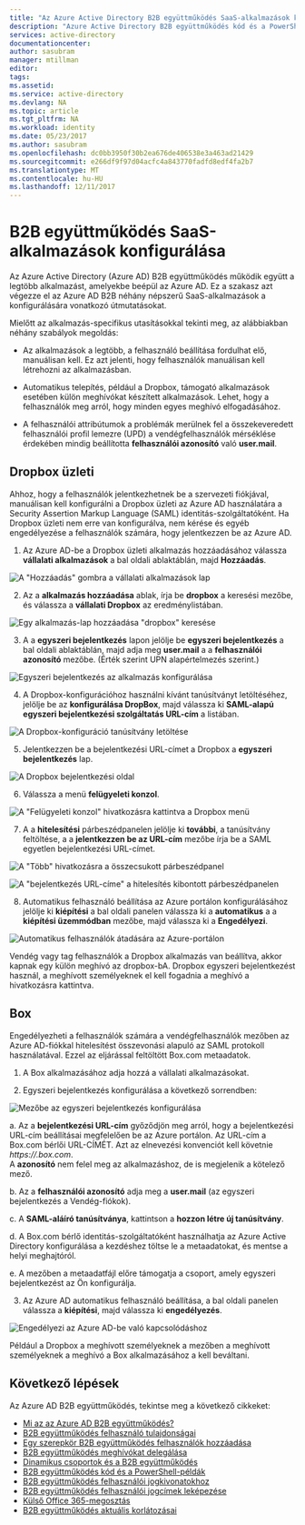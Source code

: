 ```yaml
---
title: "Az Azure Active Directory B2B együttműködés SaaS-alkalmazások konfigurálása |} Microsoft Docs"
description: "Azure Active Directory B2B együttműködés kód és a PowerShell-példák"
services: active-directory
documentationcenter: 
author: sasubram
manager: mtillman
editor: 
tags: 
ms.assetid: 
ms.service: active-directory
ms.devlang: NA
ms.topic: article
ms.tgt_pltfrm: NA
ms.workload: identity
ms.date: 05/23/2017
ms.author: sasubram
ms.openlocfilehash: dc0bb3950f30b2ea676de406538e3a463ad21429
ms.sourcegitcommit: e266df9f97d04acfc4a843770fadfd8edf4fa2b7
ms.translationtype: MT
ms.contentlocale: hu-HU
ms.lasthandoff: 12/11/2017
---
```

# <a name="configure-saas-apps-for-b2b-collaboration"></a>B2B együttműködés SaaS-alkalmazások konfigurálása

Az Azure Active Directory (Azure AD) B2B együttműködés működik együtt a legtöbb alkalmazást, amelyekbe beépül az Azure AD. Ez a szakasz azt végezze el az Azure AD B2B néhány népszerű SaaS-alkalmazások a konfigurálására vonatkozó útmutatásokat.

Mielőtt az alkalmazás-specifikus utasításokkal tekinti meg, az alábbiakban néhány szabályok megoldás:

* Az alkalmazások a legtöbb, a felhasználó beállítása fordulhat elő, manuálisan kell. Ez azt jelenti, hogy felhasználók manuálisan kell létrehozni az alkalmazásban.

* Automatikus telepítés, például a Dropbox, támogató alkalmazások esetében külön meghívókat készített alkalmazások. Lehet, hogy a felhasználók meg arról, hogy minden egyes meghívó elfogadásához.

* A felhasználói attribútumok a problémák merülnek fel a összekeveredett felhasználói profil lemezre (UPD) a vendégfelhasználók mérséklése érdekében mindig beállította **felhasználói azonosító** való **user.mail**.


## <a name="dropbox-business"></a>Dropbox üzleti

Ahhoz, hogy a felhasználók jelentkezhetnek be a szervezeti fiókjával, manuálisan kell konfigurálni a Dropbox üzleti az Azure AD használatára a Security Assertion Markup Language (SAML) identitás-szolgáltatóként. Ha Dropbox üzleti nem erre van konfigurálva, nem kérése és egyéb engedélyezése a felhasználók számára, hogy jelentkezzen be az Azure AD.

1. Az Azure AD-be a Dropbox üzleti alkalmazás hozzáadásához válassza **vállalati alkalmazások** a bal oldali ablaktáblán, majd **Hozzáadás**.

  ![A "Hozzáadás" gombra a vállalati alkalmazások lap](media/active-directory-b2b-configure-saas-apps/add-dropbox.png)

2. Az a **alkalmazás hozzáadása** ablak, írja be **dropbox** a keresési mezőbe, és válassza a **vállalati Dropbox** az eredménylistában.

  ![Egy alkalmazás-lap hozzáadása "dropbox" keresése](media/active-directory-b2b-configure-saas-apps/add-app-dialog.png)

3. A a **egyszeri bejelentkezés** lapon jelölje be **egyszeri bejelentkezés** a bal oldali ablaktáblán, majd adja meg **user.mail** a a **felhasználói azonosító** mezőbe. (Érték szerint UPN alapértelmezés szerint.)

  ![Egyszeri bejelentkezés az alkalmazás konfigurálása](media/active-directory-b2b-configure-saas-apps/configure-app-sso.png)

4. A Dropbox-konfigurációhoz használni kívánt tanúsítványt letöltéséhez, jelölje be az **konfigurálása DropBox**, majd válassza ki **SAML-alapú egyszeri bejelentkezési szolgáltatás URL-cím** a listában.

  ![A Dropbox-konfiguráció tanúsítvány letöltése](media/active-directory-b2b-configure-saas-apps/download-certificate.png)

5. Jelentkezzen be a bejelentkezési URL-címet a Dropbox a **egyszeri bejelentkezés** lap.

  ![A Dropbox bejelentkezési oldal](media/active-directory-b2b-configure-saas-apps/sign-in-to-dropbox.png)

6. Válassza a menü **felügyeleti konzol**.

  ![A "Felügyeleti konzol" hivatkozásra kattintva a Dropbox menü](media/active-directory-b2b-configure-saas-apps/dropbox-menu.png)

7. A a **hitelesítési** párbeszédpanelen jelölje ki **további**, a tanúsítvány feltöltése, a a **jelentkezzen be az URL-cím** mezőbe írja be a SAML egyetlen bejelentkezési URL-címet.

  ![A "Több" hivatkozásra a összecsukott párbeszédpanel](media/active-directory-b2b-configure-saas-apps/dropbox-auth-01.png)

  ![A "bejelentkezés URL-címe" a hitelesítés kibontott párbeszédpanelen](media/active-directory-b2b-configure-saas-apps/paste-single-sign-on-URL.png)

8. Automatikus felhasználó beállítása az Azure portálon konfigurálásához jelölje ki **kiépítési** a bal oldali panelen válassza ki a **automatikus** a a **kiépítési üzemmódban** mezőbe, majd válassza ki a  **Engedélyezi**.

  ![Automatikus felhasználók átadására az Azure-portálon](media/active-directory-b2b-configure-saas-apps/set-up-automatic-provisioning.png)

Vendég vagy tag felhasználók a Dropbox alkalmazás van beállítva, akkor kapnak egy külön meghívó az dropbox-bA. Dropbox egyszeri bejelentkezést használ, a meghívott személyeknek el kell fogadnia a meghívó a hivatkozásra kattintva.

## <a name="box"></a>Box
Engedélyezheti a felhasználók számára a vendégfelhasználók mezőben az Azure AD-fiókkal hitelesítést összevonási alapuló az SAML protokoll használatával. Ezzel az eljárással feltöltött Box.com metaadatok.

1. A Box alkalmazásához adja hozzá a vállalati alkalmazásokat.

2. Egyszeri bejelentkezés konfigurálása a következő sorrendben:

  ![Mezőbe az egyszeri bejelentkezés konfigurálása](media/active-directory-b2b-configure-saas-apps/configure-box-sso.png)

 a. Az a **bejelentkezési URL-cím** győződjön meg arról, hogy a bejelentkezési URL-cím beállításai megfelelően be az Azure portálon. Az URL-cím a Box.com bérlői URL-CÍMÉT. Azt az elnevezési konvenciót kell követnie *https://.box.com*.  
 A **azonosító** nem felel meg az alkalmazáshoz, de is megjelenik a kötelező mező.

 b. Az a **felhasználói azonosító** adja meg a **user.mail** (az egyszeri bejelentkezés a Vendég-fiókok).

 c. A **SAML-aláíró tanúsítványa**, kattintson a **hozzon létre új tanúsítvány**.

 d. A Box.com bérlő identitás-szolgáltatóként használhatja az Azure Active Directory konfigurálása a kezdéshez töltse le a metaadatokat, és mentse a helyi meghajtóról.

 e. A mezőben a metaadatfájl előre támogatja a csoport, amely egyszeri bejelentkezést az Ön konfigurálja.

3. Az Azure AD automatikus felhasználó beállítása, a bal oldali panelen válassza a **kiépítési**, majd válassza ki **engedélyezés**.

  ![Engedélyezi az Azure AD-be való kapcsolódáshoz](media/active-directory-b2b-configure-saas-apps/auth-azure-ad-to-connect-to-box.png)

Például a Dropbox a meghívott személyeknek a mezőben a meghívott személyeknek a meghívó a Box alkalmazásához a kell beváltani.

## <a name="next-steps"></a>Következő lépések

Az Azure AD B2B együttműködés, tekintse meg a következő cikkeket:

* [Mi az az Azure AD B2B együttműködés?](active-directory-b2b-what-is-azure-ad-b2b.md)
* [B2B együttműködés felhasználó tulajdonságai](active-directory-b2b-user-properties.md)
* [Egy szerepkör B2B együttműködés felhasználók hozzáadása](active-directory-b2b-add-guest-to-role.md)
* [B2B együttműködés meghívókat delegálása](active-directory-b2b-delegate-invitations.md)
* [Dinamikus csoportok és a B2B együttműködés](active-directory-b2b-dynamic-groups.md)
* [B2B együttműködés kód és a PowerShell-példák](active-directory-b2b-code-samples.md)
* [B2B együttműködés felhasználói jogkivonatokhoz](active-directory-b2b-user-token.md)
* [B2B együttműködés felhasználói jogcímek leképezése](active-directory-b2b-claims-mapping.md)
* [Külső Office 365-megosztás](active-directory-b2b-o365-external-user.md)
* [B2B együttműködés aktuális korlátozásai](active-directory-b2b-current-limitations.md)
